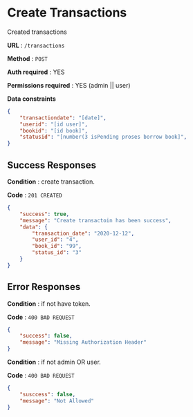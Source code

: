 # Create Transactions

Created transactions

**URL** : `/transactions`

**Method** : `POST`

**Auth required** : YES

**Permissions required** : YES (admin || user)

**Data constraints**

```json
{
    "transactiondate": "[date]",
    "userid": "[id user]",
    "bookid": "[id book]",
    "statusid": "[number(3 isPending proses borrow book]",
}
```

## Success Responses

**Condition** : create transaction.

**Code** : `201 CREATED`


```json
{
    "success": true,
    "message": "Create transactoin has been success",
    "data": {
        "transaction_date": "2020-12-12",
        "user_id": "4",
        "book_id": "99",
        "status_id": "3"
    }
}
```
## Error Responses

**Condition** : if not have token.

**Code** : `400 BAD REQUEST`


```json
{
    "success": false,
    "message": "Missing Authorization Header"
}
```

**Condition** : if not admin OR user.

**Code** : `400 BAD REQUEST`


```json
{
    "susccess": false,
    "message": "Not Allowed"
}
```
